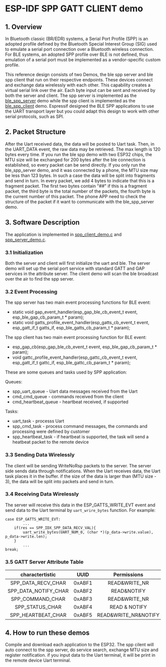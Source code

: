 # ESP-IDF SPP GATT CLIENT demo

## 1. Overview

  In Bluetooth classic (BR/EDR) systems, a Serial Port Profile (SPP) is an adopted profile defined by the Bluetooth Special Interest Group (SIG) used to emulate a serial port connection over a Bluetooth wireless connection. For BLE systems, an adopted SPP profile over BLE is not defined, thus emulation of a serial port must be implemented as a vendor-specific custom profile.

  This reference design consists of two Demos, the ble spp server and ble spp client that run on their respective endpoints. These devices connect and exchange data wirelessly with each other. This capability creates a virtual serial link over the air. Each byte input can be sent and received by both the server and client. The spp server is implemented as the [ble_spp_server](../ble_spp_server) demo while the spp client is implemented as the [ble_spp_client](../ble_spp_client) demo. Espressif designed the BLE SPP applications to use the UART transport layer but you could adapt this design to work with other serial protocols, such as SPI.

## 2. Packet Structure

  After the Uart received data, the data will be posted to Uart task. Then, in the UART_DATA event, the raw data may be retrieved. The max length is 120 bytes every time.
  If you run the ble spp demo with two ESP32 chips, the MTU size will be exchanged for 200 bytes after the ble connection is established, so every packet can be send directly.
  If you only run the ble_spp_server demo, and it was connected by a phone, the MTU size may be less than 123 bytes. In such a case the data will be split into fragments and send in turn. 
  In every packet, we add 4 bytes to indicate that this is a fragment packet. The first two bytes contain "##" if this is a fragment packet, the third byte is the total number of the packets, the fourth byte is the current number of this packet.
  The phone APP need to check the structure of the packet if it want to communicate with the ble_spp_server demo.

## 3. Software Description
  
  The application is implemented in [spp_client_demo.c](../ble_spp_client/main/spp_client_demo.c) and [spp_server_demo.c](../ble_spp_server/main/ble_spp_server_demo.c).

### 3.1 Initialization

  Both the server and client will first initialize the uart and ble. The server demo will set up the serial port service with standard GATT and GAP services in the attribute server. The client demo will scan the ble broadcast over the air to find the spp server.

### 3.2 Event Processing

  The spp server has two main event processing functions for BLE event:

  * static void gap_event_handler(esp_gap_ble_cb_event_t event, esp_ble_gap_cb_param_t * param); 
  * static void gatts_profile_event_handler(esp_gatts_cb_event_t event, esp_gatt_if_t gatts_if, esp_ble_gatts_cb_param_t * param);

  The spp client has two main event processing function for BLE event:

  * esp_gap_cb(esp_gap_ble_cb_event_t event, esp_ble_gap_cb_param_t * param);
  * void gattc_profile_event_handler(esp_gattc_cb_event_t event, esp_gatt_if_t gattc_if, esp_ble_gattc_cb_param_t * param);

  These are some queues and tasks used by SPP application:

  Queues:

  * spp_uart_queue       - Uart data messages received from the Uart 
  * cmd_cmd_queue        - commands received from the client
  * cmd_heartbeat_queue  - heartbeat received, if supported

  Tasks:

  * uart_task            - processs Uart
  * spp_cmd_task         - process command messages, the commands and processing were defined by customer
  * spp_heartbeat_task   - if heartbeat is supported, the task will send a heatbeat packet to the remote device
  
### 3.3 Sending Data Wirelessly

  The client will be sending WriteNoRsp packets to the server. The server side sends data through notifications. When the Uart receives data, the Uart task places it in the buffer. if the size of the data is larger than (MTU size - 3), the data will be split into packets and send in turn. 

### 3.4 Receiving Data Wirelessly

  The server will receive this data in the ESP_GATTS_WRITE_EVT event and send data to the Uart terminal by `uart_wrire_bytes` function. For example:

    case ESP_GATTS_WRITE_EVT:
            ...
        if(res == SPP_IDX_SPP_DATA_RECV_VAL){
            uart_write_bytes(UART_NUM_0, (char *)(p_data->write.value), p_data->write.len);
        }
            ...
    break;

### 3.5 GATT Server Attribute Table

  charactertistic|UUID|Permissions  
  :-:|:-:|:-:  
  SPP_DATA_RECV_CHAR|0xABF1|READ&WRITE_NR      
  SPP_DATA_NOTIFY_CHAR|0xABF2|READ&NOTIFY  
  SPP_COMMAND_CHAR|0xABF3|READ&WRITE_NR  
  SPP_STATUS_CHAR|0xABF4|READ & NOTIFY  
  SPP_HEARTBEAT_CHAR|0xABF5|READ&WRITE_NR&NOTIFY  

## 4. How to run these demos

  Compile and download each application to the ESP32. The spp cilent will auto connect to the spp server, do service search, exchange MTU size and register notification. 
  if you input data to the Uart terminal, it will be print in the remote device Uart terminal.
